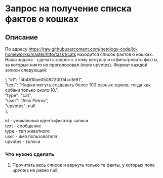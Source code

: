 # Запрос на получение списка фактов о кошках
## Описание
По адресу https://raw.githubusercontent.com/netology-code/jd-homeworks/master/http/task1/cats находится список фактов о кошках. 
Наша задача - сделать запрос к этому ресурсу и отфильтровать факты, за которые никто не проголосовал (поле upvotes). 
Формат каждой записи следующий:

{
 "id": "5b4910ae0508220014ccfe91",  
 "text": "Кошки могуть создавать более 100 разных звуков, тогда как собаки только около 10.",  
 "type": "cat",  
 "user": "Alex Petrov",  
 "upvotes": null  
},  

id - уникальный идентификатор записи  
text - сообщение  
type - тип животного  
user - имя пользователя  
upvotes - голоса  

### Что нужно сделать
1. Прочитать весь список и вернуть только те факты, у которых поле upvotes не равно null.

